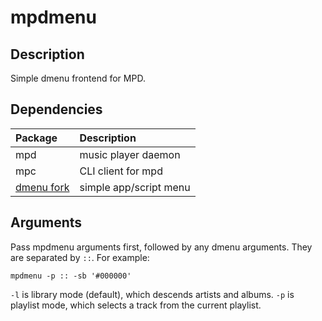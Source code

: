 # mpdmenu

## Description
Simple dmenu frontend for MPD.

## Dependencies
Package | Description
:--- | :---
mpd | music player daemon
mpc | CLI client for mpd
[dmenu fork](https://github.com/samedamci/dmenu) | simple app/script menu

## Arguments

Pass mpdmenu arguments first, followed by any dmenu arguments. They are separated by `::`. For example:

    mpdmenu -p :: -sb '#000000'

`-l` is library mode (default), which descends artists and albums. `-p` is
playlist mode, which selects a track from the current playlist.
